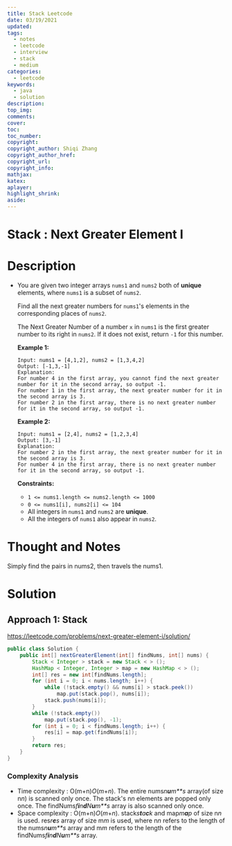 ```yaml
---
title: Stack Leetcode
date: 03/19/2021
updated: 
tags: 
  - notes
  - leetcode
  - interview
  - stack
  - medium
categories: 
  - leetcode
keywords: 
  - java
  - solution
description: 
top_img: 
comments: 
cover: 
toc: 
toc_number: 
copyright:
copyright_author: Shiqi Zhang
copyright_author_href:
copyright_url:
copyright_info:
mathjax:
katex:
aplayer:
highlight_shrink:
aside:
---
```


# Stack : Next Greater Element I

# Description

- You are given two integer arrays `nums1` and `nums2` both of **unique** elements, where `nums1` is a subset of `nums2`.

  Find all the next greater numbers for `nums1`'s elements in the corresponding places of `nums2`.

  The Next Greater Number of a number `x` in `nums1` is the first greater number to its right in `nums2`. If it does not exist, return `-1` for this number.

   

  **Example 1:**

  ```
  Input: nums1 = [4,1,2], nums2 = [1,3,4,2]
  Output: [-1,3,-1]
  Explanation:
  For number 4 in the first array, you cannot find the next greater number for it in the second array, so output -1.
  For number 1 in the first array, the next greater number for it in the second array is 3.
  For number 2 in the first array, there is no next greater number for it in the second array, so output -1.
  ```

  **Example 2:**

  ```
  Input: nums1 = [2,4], nums2 = [1,2,3,4]
  Output: [3,-1]
  Explanation:
  For number 2 in the first array, the next greater number for it in the second array is 3.
  For number 4 in the first array, there is no next greater number for it in the second array, so output -1.
  ```

   

  **Constraints:**

  - `1 <= nums1.length <= nums2.length <= 1000`
  - `0 <= nums1[i], nums2[i] <= 104`
  - All integers in `nums1` and `nums2` are **unique**.
  - All the integers of `nums1` also appear in `nums2`.

# Thought and Notes

Simply find the pairs in nums2, then travels the nums1. 

# Solution

## Approach 1: Stack

https://leetcode.com/problems/next-greater-element-i/solution/

```java
public class Solution {
    public int[] nextGreaterElement(int[] findNums, int[] nums) {
        Stack < Integer > stack = new Stack < > ();
        HashMap < Integer, Integer > map = new HashMap < > ();
        int[] res = new int[findNums.length];
        for (int i = 0; i < nums.length; i++) {
            while (!stack.empty() && nums[i] > stack.peek())
                map.put(stack.pop(), nums[i]);
            stack.push(nums[i]);
        }
        while (!stack.empty())
            map.put(stack.pop(), -1);
        for (int i = 0; i < findNums.length; i++) {
            res[i] = map.get(findNums[i]);
        }
        return res;
    }
}
```

### **Complexity Analysis**

- Time complexity : O(m+n)*O*(*m*+*n*). The entire nums*n**u**m**s* array(of size n*n*) is scanned only once. The stack's n*n* elements are popped only once. The findNums*f**i**n**d**N**u**m**s* array is also scanned only once.
- Space complexity : O(m+n)*O*(*m*+*n*). stack*s**t**a**c**k* and map*m**a**p* of size n*n* is used. res*r**e**s* array of size m*m* is used, where n*n* refers to the length of the nums*n**u**m**s* array and m*m* refers to the length of the findNums*f**i**n**d**N**u**m**s* array.



